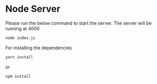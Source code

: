 # Node Server

Please run the below command to start the server. The server will be
running at 4000

```bash
node index.js
```

For installing the dependencies

```bash
yarn install
```
or

```bash
npm install
```